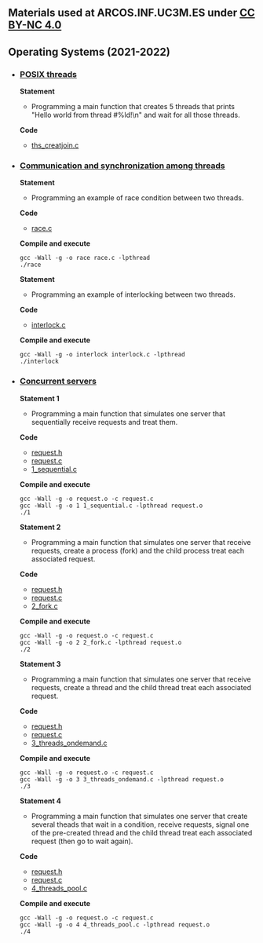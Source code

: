 ## Materials used at ARCOS.INF.UC3M.ES under [CC BY-NC 4.0](http://creativecommons.org/licenses/by-nc/4.0/) 

## Operating Systems (2021-2022)

 * ### <ins>POSIX threads</ins>
   **Statement**
     * Programming a main function that creates 5 threads that prints "Hello world from thread #%ld!\n" and wait for all those threads.
 
   **Code**
     * <a href="https://github.com/acaldero/labs/blob/main/GII_Sistemas_Operativoss/w6_threads/ths_creatjoin.c">ths_creatjoin.c</a>


 * ### <ins>Communication and synchronization among threads</ins>

   **Statement**
     * Programming an example of race condition between two threads.
 
   **Code**
     * <a href="https://github.com/acaldero/labs/blob/main/GII_Sistemas_Operativoss/w10_cns/race.c">race.c</a>

   **Compile and execute**
   ```
   gcc -Wall -g -o race race.c -lpthread
   ./race
   ```

   **Statement**
     * Programming an example of interlocking between two threads.
 
   **Code**
     * <a href="https://github.com/acaldero/labs/blob/main/GII_Sistemas_Operativoss/w10_cns/interlock.c">interlock.c</a>

   **Compile and execute**
   ```
   gcc -Wall -g -o interlock interlock.c -lpthread
   ./interlock
   ```


 * ### <ins>Concurrent servers</ins>

   **Statement 1**
     * Programming a main function that simulates one server that sequentially receive requests and treat them.

   **Code**
    * <a href="https://github.com/acaldero/labs/blob/main/GII_Sistemas_Operativoss/w11_servers/request.h">request.h</a>
    * <a href="https://github.com/acaldero/labs/blob/main/GII_Sistemas_Operativoss/w11_servers/request.c">request.c</a>
    * <a href="https://github.com/acaldero/labs/blob/main/GII_Sistemas_Operativoss/w11_servers/1_sequential.c">1_sequential.c</a>

   **Compile and execute**
   ```
   gcc -Wall -g -o request.o -c request.c
   gcc -Wall -g -o 1 1_sequential.c -lpthread request.o
   ./1
   ```


   **Statement 2**
     * Programming a main function that simulates one server that receive requests, create a process (fork) and the child process treat each associated request.

   **Code**
    * <a href="https://github.com/acaldero/labs/blob/main/GII_Sistemas_Operativoss/w11_servers/request.h">request.h</a>
    * <a href="https://github.com/acaldero/labs/blob/main/GII_Sistemas_Operativoss/w11_servers/request.c">request.c</a>
    * <a href="https://github.com/acaldero/labs/blob/main/GII_Sistemas_Operativoss/w11_servers/1_sequential.c">2_fork.c</a>

   **Compile and execute**
   ```
   gcc -Wall -g -o request.o -c request.c
   gcc -Wall -g -o 2 2_fork.c -lpthread request.o
   ./2
   ```


   **Statement 3**
     * Programming a main function that simulates one server that receive requests, create a thread and the child thread treat each associated request.

   **Code**
    * <a href="https://github.com/acaldero/labs/blob/main/GII_Sistemas_Operativoss/w11_servers/request.h">request.h</a>
    * <a href="https://github.com/acaldero/labs/blob/main/GII_Sistemas_Operativoss/w11_servers/request.c">request.c</a>
    * <a href="https://github.com/acaldero/labs/blob/main/GII_Sistemas_Operativoss/w11_servers/1_sequential.c">3_threads_ondemand.c</a>

   **Compile and execute**
   ```
   gcc -Wall -g -o request.o -c request.c
   gcc -Wall -g -o 3 3_threads_ondemand.c -lpthread request.o
   ./3
   ```


   **Statement 4**
     * Programming a main function that simulates one server that create several theads that wait in a condition, receive requests, signal one of the pre-created thread and the child thread treat each associated request (then go to wait again).

   **Code**
    * <a href="https://github.com/acaldero/labs/blob/main/GII_Sistemas_Operativoss/w11_servers/request.h">request.h</a>
    * <a href="https://github.com/acaldero/labs/blob/main/GII_Sistemas_Operativoss/w11_servers/request.c">request.c</a>
    * <a href="https://github.com/acaldero/labs/blob/main/GII_Sistemas_Operativoss/w11_servers/1_sequential.c">4_threads_pool.c</a>

   **Compile and execute**
   ```
   gcc -Wall -g -o request.o -c request.c
   gcc -Wall -g -o 4 4_threads_pool.c -lpthread request.o
   ./4
   ```


